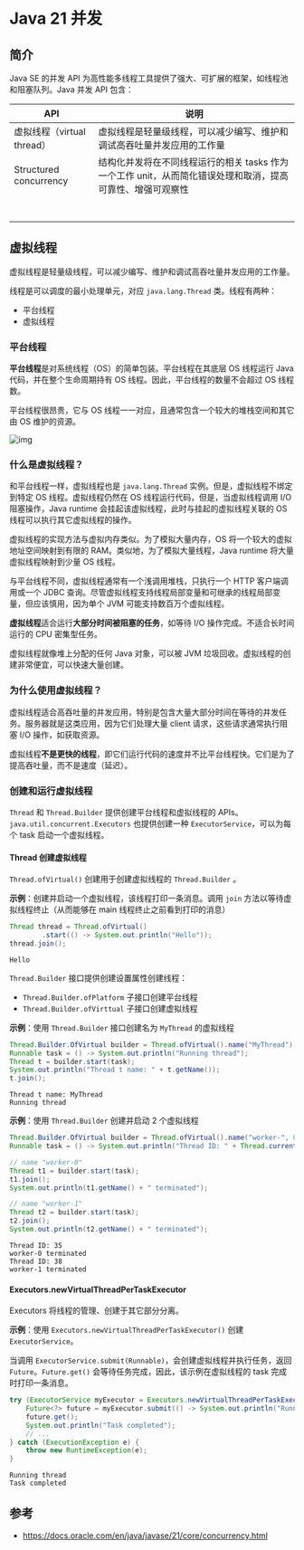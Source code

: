 # Java 21 并发

## 简介

Java SE 的并发 API 为高性能多线程工具提供了强大、可扩展的框架，如线程池和阻塞队列。Java 并发 API 包含：

| API                        | 说明                                                         |
| -------------------------- | ------------------------------------------------------------ |
| 虚拟线程（virtual thread） | 虚拟线程是轻量级线程，可以减少编写、维护和调试高吞吐量并发应用的工作量 |
| Structured concurrency     | 结构化并发将在不同线程运行的相关 tasks 作为一个工作 unit，从而简化错误处理和取消，提高可靠性、增强可观察性 |
|                            |                                                              |
|                            |                                                              |
|                            |                                                              |
|                            |                                                              |
|                            |                                                              |
|                            |                                                              |
|                            |                                                              |

## 虚拟线程

虚拟线程是轻量级线程，可以减少编写、维护和调试高吞吐量并发应用的工作量。

线程是可以调度的最小处理单元，对应 `java.lang.Thread` 类。线程有两种：

- 平台线程
- 虚拟线程

### 平台线程

**平台线程**是对系统线程（OS）的简单包装。平台线程在其底层 OS 线程运行 Java 代码，并在整个生命周期持有 OS 线程。因此，平台线程的数量不会超过 OS 线程数。

平台线程很昂贵，它与 OS 线程一一对应，且通常包含一个较大的堆栈空间和其它由 OS 维护的资源。

![img](./images/https%3A%2F%2Fdev-to-uploads.s3.amazonaws.com%2Fuploads%2Farticles%2Fe4wqqqjjt6bke0qce0wd.png)

### 什么是虚拟线程？

和平台线程一样，虚拟线程也是 `java.lang.Thread` 实例。但是，虚拟线程不绑定到特定 OS 线程。虚拟线程仍然在 OS 线程运行代码，但是，当虚拟线程调用 I/O 阻塞操作，Java runtime 会挂起该虚拟线程，此时与挂起的虚拟线程关联的 OS 线程可以执行其它虚拟线程的操作。

虚拟线程的实现方法与虚拟内存类似。为了模拟大量内存，OS 将一个较大的虚拟地址空间映射到有限的 RAM。类似地，为了模拟大量线程，Java runtime 将大量虚拟线程映射到少量 OS 线程。

与平台线程不同，虚拟线程通常有一个浅调用堆栈，只执行一个 HTTP 客户端调用或一个 JDBC 查询。尽管虚拟线程支持线程局部变量和可继承的线程局部变量，但应该慎用，因为单个 JVM 可能支持数百万个虚拟线程。

**虚拟线程**适合运行**大部分时间被阻塞的任务**，如等待 I/O 操作完成。不适合长时间运行的 CPU 密集型任务。

虚拟线程就像堆上分配的任何 Java 对象，可以被 JVM 垃圾回收。虚拟线程的创建非常便宜，可以快速大量创建。

### 为什么使用虚拟线程？

虚拟线程适合高吞吐量的并发应用，特别是包含大量大部分时间在等待的并发任务。服务器就是这类应用，因为它们处理大量 client 请求，这些请求通常执行阻塞 I/O 操作，如获取资源。

虚拟线程**不是更快的线程**，即它们运行代码的速度并不比平台线程快。它们是为了提高吞吐量，而不是速度（延迟）。

### 创建和运行虚拟线程

`Thread` 和 `Thread.Builder` 提供创建平台线程和虚拟线程的 APIs。`java.util.concurrent.Executors` 也提供创建一种 `ExecutorService`，可以为每个 task 启动一个虚拟线程。

#### Thread 创建虚拟线程

`Thread.ofVirtual()` 创建用于创建虚拟线程的 `Thread.Builder` 。

**示例**：创建并启动一个虚拟线程，该线程打印一条消息。调用 `join` 方法以等待虚拟线程终止（从而能够在 main 线程终止之前看到打印的消息）

```java
Thread thread = Thread.ofVirtual()
        .start(() -> System.out.println("Hello"));
thread.join();
```

```
Hello
```

`Thread.Builder` 接口提供创建设置属性创建线程：

- `Thread.Builder.ofPlatform` 子接口创建平台线程
- `Thread.Builder.ofVirttual` 子接口创建虚拟线程

**示例**：使用 `Thread.Builder` 接口创建名为 `MyThread` 的虚拟线程

```java
Thread.Builder.OfVirtual builder = Thread.ofVirtual().name("MyThread");
Runnable task = () -> System.out.println("Running thread");
Thread t = builder.start(task);
System.out.println("Thread t name: " + t.getName());
t.join();
```

```
Thread t name: MyThread
Running thread
```

**示例**：使用 `Thread.Builder` 创建并启动 2 个虚拟线程

```java
Thread.Builder.OfVirtual builder = Thread.ofVirtual().name("worker-", 0);
Runnable task = () -> System.out.println("Thread ID: " + Thread.currentThread().threadId());

// name "worker-0"
Thread t1 = builder.start(task);
t1.join();
System.out.println(t1.getName() + " terminated");

// name "worker-1"
Thread t2 = builder.start(task);
t2.join();
System.out.println(t2.getName() + " terminated");
```

```
Thread ID: 35
worker-0 terminated
Thread ID: 38
worker-1 terminated
```

#### Executors.newVirtualThreadPerTaskExecutor

Executors 将线程的管理、创建于其它部分分离。

**示例**：使用 `Executors.newVirtualThreadPerTaskExecutor()` 创建 `ExecutorService`。

当调用 `ExecutorService.submit(Runnable)`，会创建虚拟线程并执行任务，返回 `Future`。`Future.get()` 会等待任务完成，因此，该示例在虚拟线程的 task 完成时打印一条消息。

```java
try (ExecutorService myExecutor = Executors.newVirtualThreadPerTaskExecutor()) {
    Future<?> future = myExecutor.submit(() -> System.out.println("Running thread"));
    future.get();
    System.out.println("Task completed");
    // ...
} catch (ExecutionException e) {
    throw new RuntimeException(e);
}
```

```
Running thread
Task completed
```



## 参考

- https://docs.oracle.com/en/java/javase/21/core/concurrency.html